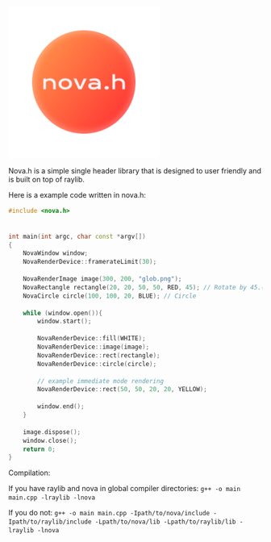 <img src="/novaIcon.png" width="300"/>

Nova.h is a simple single header library that is designed to user friendly and is built on top of raylib.

Here is a example code written in nova.h:
```cpp
#include <nova.h>


int main(int argc, char const *argv[])
{
    NovaWindow window;
    NovaRenderDevice::framerateLimit(30);

    NovaRenderImage image(300, 200, "glob.png");
    NovaRectangle rectangle(20, 20, 50, 50, RED, 45); // Rotate by 45.(optional)
    NovaCircle circle(100, 100, 20, BLUE); // Circle

    while (window.open()){
        window.start();
        
        NovaRenderDevice::fill(WHITE);
        NovaRenderDevice::image(image);
        NovaRenderDevice::rect(rectangle);
        NovaRenderDevice::circle(circle);

        // example immediate mode rendering
        NovaRenderDevice::rect(50, 50, 20, 20, YELLOW);

        window.end();
    }

    image.dispose();
    window.close();
    return 0;
}
```
Compilation:

If you have raylib and nova in global compiler directories: `g++ -o main main.cpp -lraylib -lnova`

If you do not: `g++ -o main main.cpp -Ipath/to/nova/include -Ipath/to/raylib/include -Lpath/to/nova/lib -Lpath/to/raylib/lib -lraylib -lnova`
